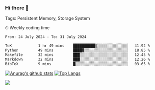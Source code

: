 ### Hi there 👋

Tags: Persistent Memory, Storage System

<!--

[![Anurag's github stats](https://github-readme-stats.vercel.app/api?username=wwyf)](https://github.com/anuraghazra/github-readme-stats)

[![Anurag's github stats](https://github-readme-stats.vercel.app/api?username=wwyf&count_private=true)](https://github.com/anuraghazra/github-readme-stats)


[![Top Langs](https://github-readme-stats.vercel.app/api/top-langs/?username=wwyf&count_private=true&&hide=jupyter%20notebook,html)](https://github.com/anuraghazra/github-readme-stats)



-->


⏱ Weekly coding time

<!--START_SECTION:waka-->

```txt
From: 24 July 2024 - To: 31 July 2024

TeX            1 hr 49 mins    ██████████▒░░░░░░░░░░░░░░   41.92 %
Python         49 mins         ████▓░░░░░░░░░░░░░░░░░░░░   18.85 %
Makefile       32 mins         ███░░░░░░░░░░░░░░░░░░░░░░   12.45 %
Markdown       32 mins         ███░░░░░░░░░░░░░░░░░░░░░░   12.26 %
BibTeX         9 mins          █░░░░░░░░░░░░░░░░░░░░░░░░   03.65 %
```

<!--END_SECTION:waka-->



[![Anurag's github stats](https://github-readme-stats.vercel.app/api?username=wwyf&count_private=true&show_icons=true&hide_border=true)](https://github.com/anuraghazra/github-readme-stats) [![Top Langs](https://github-readme-stats.vercel.app/api/top-langs/?username=wwyf&count_private=true&hide=jupyter%20notebook,html,OpenEdge%20ABL&langs_count=10&layout=compact&hide_border=true)](https://github.com/anuraghazra/github-readme-stats)

<!--

[![willianrod's wakatime stats](https://github-readme-stats.vercel.app/api/wakatime?username=wwyf)](https://github.com/anuraghazra/github-readme-stats)


-->

![](https://hit.yhype.me/github/profile?user_id=23121291)
